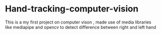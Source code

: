 # Hand-tracking-computer-vision
This is a my first project  on computer vison , made use of media libraries like mediapipe and opencv to detect difference between right and left hand
